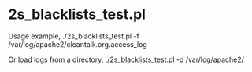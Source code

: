 # 2s_blacklists_test.pl

Usage example,
./2s_blacklists_test.pl -f /var/log/apache2/cleantalk.org.access_log

Or load logs from a directory,
./2s_blacklists_test.pl -d /var/log/apache2/
